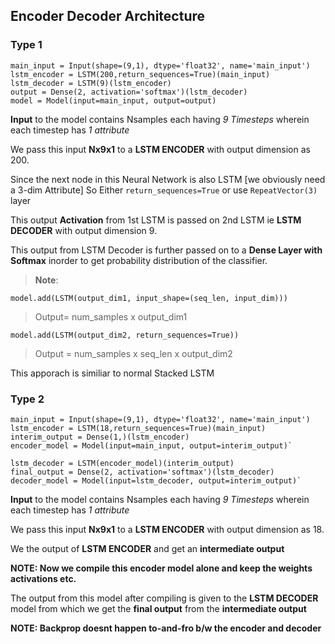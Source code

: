 

## Encoder Decoder Architecture

### Type 1

```
main_input = Input(shape=(9,1), dtype='float32', name='main_input')
lstm_encoder = LSTM(200,return_sequences=True)(main_input)
lstm_decoder = LSTM(9)(lstm_encoder)
output = Dense(2, activation='softmax')(lstm_decoder)
model = Model(input=main_input, output=output)
```



**Input** to the model contains Nsamples each having *9 Timesteps* wherein each timestep has *1 attribute*

We pass this input **Nx9x1** to a **LSTM ENCODER** with output dimension as 200.

Since the next node in this Neural Network is also LSTM [we obviously need a 3-dim Attribute] So Either `return_sequences=True` or use `RepeatVector(3)` layer

This output **Activation** from 1st LSTM is passed on 2nd LSTM ie **LSTM DECODER** with output dimension 9.

This output from LSTM Decoder is further passed on to a **Dense Layer with Softmax** inorder to get probability distribution of the classifier.



>**Note**:

 `model.add(LSTM(output_dim1, input_shape=(seq_len, input_dim)))`

  >Output= num_samples x output_dim1

 `model.add(LSTM(output_dim2, return_sequences=True))`

  >Output = num_samples x seq_len x output_dim2


This apporach is similiar to normal Stacked LSTM

### Type 2



```
main_input = Input(shape=(9,1), dtype='float32', name='main_input')
lstm_encoder = LSTM(18,return_sequences=True)(main_input)
interim_output = Dense(1,)(lstm_encoder)
encoder_model = Model(input=main_input, output=interim_output)`
```
```
lstm_decoder = LSTM(encoder_model)(interim_output)
final_output = Dense(2, activation='softmax')(lstm_decoder)
decoder_model = Model(input=lstm_decoder, output=interim_output)`
```

**Input** to the model contains Nsamples each having *9 Timesteps* wherein each timestep has *1 attribute*

We pass this input **Nx9x1** to a **LSTM ENCODER** with output dimension as 18.

We the output of **LSTM ENCODER**  and get an **intermediate output**

**NOTE: Now we compile this encoder model alone and keep the weights activations etc.**

The output from this model after compiling is given to the **LSTM DECODER** model from which we get the **final output** from the **intermediate output**

**NOTE: Backprop doesnt happen to-and-fro b/w the encoder and decoder**

